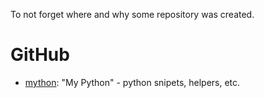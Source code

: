 To not forget where and why some repository was created.

# GitHub

- [mython](https://github.com/disfinder/mython): "My Python" - python snipets, helpers, etc.

